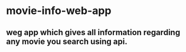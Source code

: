 # movie-info-web-app
## weg app which gives all information regarding any movie you search using api.